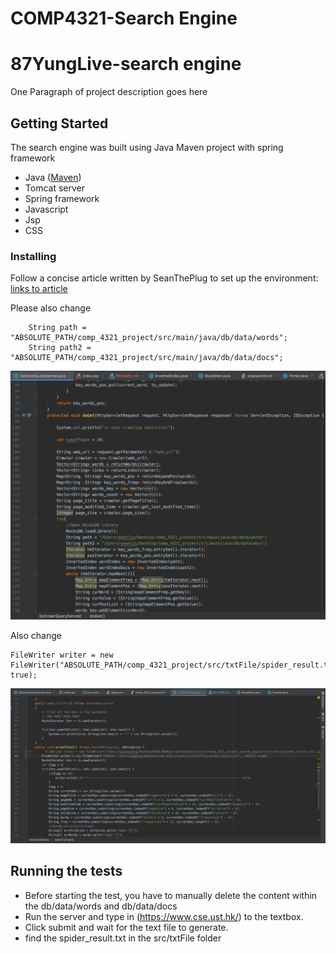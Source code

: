 # COMP4321-Search Engine 
# 87YungLive-search engine

One Paragraph of project description goes here

## Getting Started

The search engine was built using Java Maven project with spring framework

* Java ([Maven](https://maven.apache.org/))
* Tomcat server
* Spring framework
* Javascript
* Jsp
* CSS

### Installing

Follow a concise article written by SeanThePlug to set up the environment:
[links to article](https://medium.com/@seanliu_90343/how-to-set-up-a-tomcat-server-under-maven-project-structure-using-intellij-idea-macos-1475a975abf0)

Please also change
```
    String path = "ABSOLUTE_PATH/comp_4321_project/src/main/java/db/data/words";
    String path2 = "ABSOLUTE_PATH/comp_4321_project/src/main/java/db/data/docs";
```

![Alt text](readme_image/read_me_image.png?raw=true "Title")

Also change
```
FileWriter writer = new FileWriter("ABSOLUTE_PATH/comp_4321_project/src/txtFile/spider_result.txt", true);
```
![Alt text](readme_image/read_me_image_2.png?raw=true "Title")

## Running the tests

* Before starting the test, you have to manually delete the content within the db/data/words and db/data/docs
* Run the server and type in (https://www.cse.ust.hk/) to the textbox. 
* Click submit and wait for the text file to generate.
* find the spider_result.txt in the src/txtFile folder
